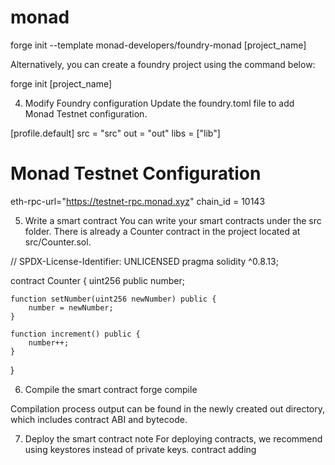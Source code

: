 # monad
forge init --template monad-developers/foundry-monad [project_name]

Alternatively, you can create a foundry project using the command below:

forge init [project_name]

4. Modify Foundry configuration
Update the foundry.toml file to add Monad Testnet configuration.

[profile.default]
src = "src"
out = "out"
libs = ["lib"]

# Monad Testnet Configuration
eth-rpc-url="https://testnet-rpc.monad.xyz"
chain_id = 10143

5. Write a smart contract
You can write your smart contracts under the src folder. There is already a Counter contract in the project located at src/Counter.sol.

// SPDX-License-Identifier: UNLICENSED
pragma solidity ^0.8.13;

contract Counter {
    uint256 public number;

    function setNumber(uint256 newNumber) public {
        number = newNumber;
    }

    function increment() public {
        number++;
    }
}

6. Compile the smart contract
forge compile

Compilation process output can be found in the newly created out directory, which includes contract ABI and bytecode.

7. Deploy the smart contract
note
For deploying contracts, we recommend using keystores instead of private keys.
contract adding
